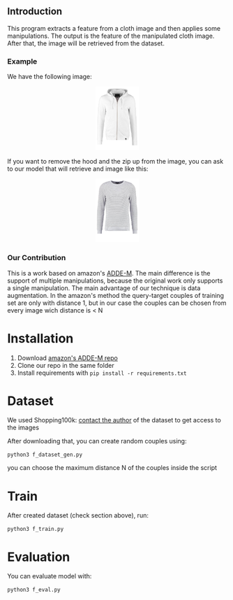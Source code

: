 ## Introduction

This program extracts a feature from a cloth image and then applies some manipulations. The output is the feature of the manipulated cloth image. After that, the image will be retrieved from the dataset.

### Example

We have the following image:

<p float="left" align="center">
  <img src="docs/cloth1.jpg" width="20%"  />
</p>

If you want to remove the hood and the zip up from the image, you can ask to our model that will retrieve and image like this:

<p float="left" align="center">
  <img src="docs/cloth2.jpg" width="20%"  />
</p>

### Our Contribution

This is a work based on amazon's [ADDE-M](https://github.com/amzn/fashion-attribute-disentanglement). The main difference is the support of multiple manipulations, because the original work only supports a single manipulation. 
The main advantage of our technique is data augmentation. In the amazon's method the query-target couples of training set are only with distance 1, but in our case the couples can be chosen from every image wich distance is < N

# Installation
1. Download [amazon's ADDE-M repo](https://github.com/amzn/fashion-attribute-disentanglement)
2. Clone our repo in the same folder
3. Install requirements with `pip install -r requirements.txt`

# Dataset
We used Shopping100k: [contact the author](https://sites.google.com/view/kenanemirak/home) of the dataset to get access to the images

After downloading that, you can create random couples using:

```
python3 f_dataset_gen.py
```

you can choose the maximum distance N of the couples inside the script

# Train
After created dataset (check section above), run:
```
python3 f_train.py
```

# Evaluation
You can evaluate model with:
```
python3 f_eval.py
```

